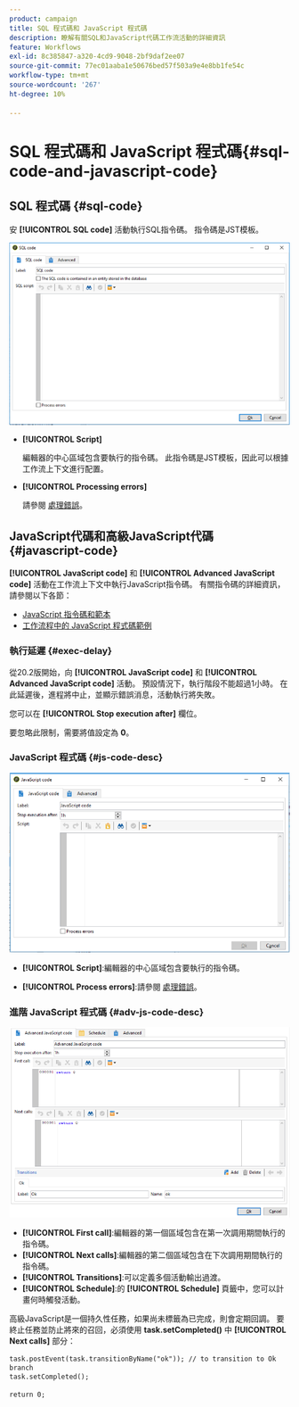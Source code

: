 ```yaml
---
product: campaign
title: SQL 程式碼和 JavaScript 程式碼
description: 瞭解有關SQL和JavaScript代碼工作流活動的詳細資訊
feature: Workflows
exl-id: 8c385847-a320-4cd9-9048-2bf9daf2ee07
source-git-commit: 77ec01aaba1e50676bed57f503a9e4e8bb1fe54c
workflow-type: tm+mt
source-wordcount: '267'
ht-degree: 10%

---
```


# SQL 程式碼和 JavaScript 程式碼{#sql-code-and-javascript-code}



## SQL 程式碼 {#sql-code}

安 **[!UICONTROL SQL code]** 活動執行SQL指令碼。 指令碼是JST模板。

![](assets/sql_code.png)

* **[!UICONTROL Script]**

   編輯器的中心區域包含要執行的指令碼。 此指令碼是JST模板，因此可以根據工作流上下文進行配置。

* **[!UICONTROL Processing errors]**

   請參閱 [處理錯誤](monitor-workflow-execution.md#processing-errors)。

## JavaScript代碼和高級JavaScript代碼 {#javascript-code}

**[!UICONTROL JavaScript code]** 和 **[!UICONTROL Advanced JavaScript code]** 活動在工作流上下文中執行JavaScript指令碼。 有關指令碼的詳細資訊，請參閱以下各節：

* [JavaScript 指令碼和範本](javascript-scripts-and-templates.md)
* [工作流程中的 JavaScript 程式碼範例](javascript-in-workflows.md)

### 執行延遲 {#exec-delay}

從20.2版開始，向 **[!UICONTROL JavaScript code]** 和 **[!UICONTROL Advanced JavaScript code]** 活動。 預設情況下，執行階段不能超過1小時。 在此延遲後，進程將中止，並顯示錯誤消息，活動執行將失敗。

您可以在 **[!UICONTROL Stop execution after]** 欄位。

要忽略此限制，需要將值設定為 **0**。

### JavaScript 程式碼 {#js-code-desc}

![](assets/javascript_code.png)

* **[!UICONTROL Script]**:編輯器的中心區域包含要執行的指令碼。

* **[!UICONTROL Process errors]**:請參閱 [處理錯誤](monitor-workflow-execution.md#processing-errors)。

### 進階 JavaScript 程式碼 {#adv-js-code-desc}

![](assets/advanced_javascript_code.png)

* **[!UICONTROL First call]**:編輯器的第一個區域包含在第一次調用期間執行的指令碼。
* **[!UICONTROL Next calls]**:編輯器的第二個區域包含在下次調用期間執行的指令碼。
* **[!UICONTROL Transitions]**:可以定義多個活動輸出過渡。
* **[!UICONTROL Schedule]**:的 **[!UICONTROL Schedule]** 頁籤中，您可以計畫何時觸發活動。

高級JavaScript是一個持久性任務，如果尚未標籤為已完成，則會定期回調。 要終止任務並防止將來的召回，必須使用 **task.setCompleted()** 中 **[!UICONTROL Next calls]** 部分：

```
task.postEvent(task.transitionByName("ok")); // to transition to Ok branch
task.setCompleted();

return 0;
```
